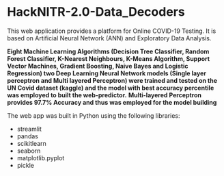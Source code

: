 # HackNITR-2.0-Data_Decoders

This web application provides a platform for Online COVID-19 Testing. It is based on Artificial Neural Network (ANN) and Exploratory Data Analysis.

**Eight Machine Learning Algorithms (Decision Tree Classifier, Random Forest Classifier, K-Nearest Neighbours, K-Means Algorithm, Support Vector Machines, Gradient Boosting, Naive Bayes and Logistic Regression) two Deep Learning Neural Network models (Single layer perceptron and Multi layered Perceptron) were trained and tested on the UN Covid dataset (kaggle) and the model with best accuracy percentile was employed to built the web-predictor.**
**Multi-layered Perceptron provides 97.7% Accuracy and thus was employed for the model building**

The web app was built in Python using the following libraries:

* streamlit
* pandas
* scikitlearn
* seaborn
* matplotlib.pyplot
* pickle
